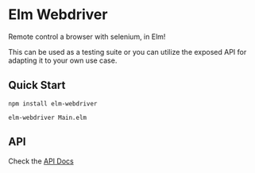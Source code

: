 # Elm Webdriver

Remote control a browser with selenium, in Elm!

This can be used as a testing suite or you can utilize the exposed
API for adapting it to your own use case.

## Quick Start

```
npm install elm-webdriver

elm-webdriver Main.elm
```

## API

Check the [API Docs](Api.md)
